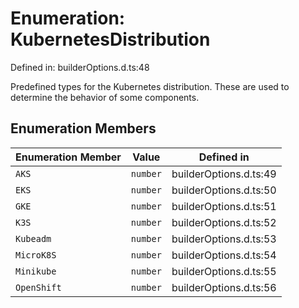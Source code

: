 # Enumeration: KubernetesDistribution

Defined in: builderOptions.d.ts:48

Predefined types for the Kubernetes distribution. These are used to determine the behavior of some components.

## Enumeration Members

| Enumeration Member | Value | Defined in |
| ------ | ------ | ------ |
| <a id="aks"></a> `AKS` | `number` | builderOptions.d.ts:49 |
| <a id="eks"></a> `EKS` | `number` | builderOptions.d.ts:50 |
| <a id="gke"></a> `GKE` | `number` | builderOptions.d.ts:51 |
| <a id="k3s"></a> `K3S` | `number` | builderOptions.d.ts:52 |
| <a id="kubeadm"></a> `Kubeadm` | `number` | builderOptions.d.ts:53 |
| <a id="microk8s"></a> `MicroK8S` | `number` | builderOptions.d.ts:54 |
| <a id="minikube"></a> `Minikube` | `number` | builderOptions.d.ts:55 |
| <a id="openshift"></a> `OpenShift` | `number` | builderOptions.d.ts:56 |
